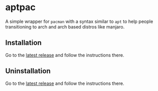 # aptpac

A simple wrapper for `pacman` with a syntax similar to `apt` to help people transitioning to arch and arch based distros like manjaro.

## Installation
Go to the <a href="https://github.com/Itai-Nelken/aptpac/releases/latest" target="_blank">latest release</a> and follow the instructions there.

## Uninstallation
Go to the <a href="https://github.com/Itai-Nelken/aptpac/releases/latest" target="_blank">latest release</a> and follow the instructions there.

